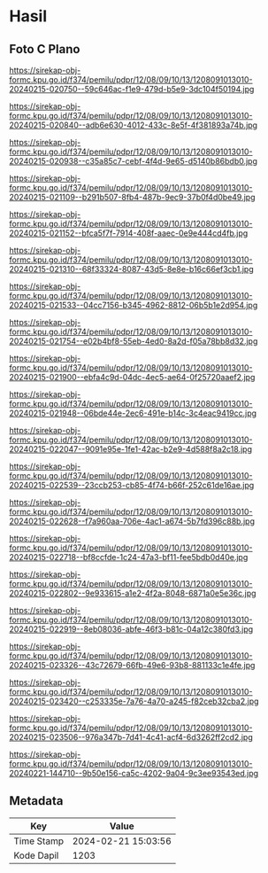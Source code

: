 # Hasil

## Foto C Plano

https://sirekap-obj-formc.kpu.go.id/f374/pemilu/pdpr/12/08/09/10/13/1208091013010-20240215-020750--59c646ac-f1e9-479d-b5e9-3dc104f50194.jpg

https://sirekap-obj-formc.kpu.go.id/f374/pemilu/pdpr/12/08/09/10/13/1208091013010-20240215-020840--adb6e630-4012-433c-8e5f-4f381893a74b.jpg

https://sirekap-obj-formc.kpu.go.id/f374/pemilu/pdpr/12/08/09/10/13/1208091013010-20240215-020938--c35a85c7-cebf-4f4d-9e65-d5140b86bdb0.jpg

https://sirekap-obj-formc.kpu.go.id/f374/pemilu/pdpr/12/08/09/10/13/1208091013010-20240215-021109--b291b507-8fb4-487b-9ec9-37b0f4d0be49.jpg

https://sirekap-obj-formc.kpu.go.id/f374/pemilu/pdpr/12/08/09/10/13/1208091013010-20240215-021152--bfca5f7f-7914-408f-aaec-0e9e444cd4fb.jpg

https://sirekap-obj-formc.kpu.go.id/f374/pemilu/pdpr/12/08/09/10/13/1208091013010-20240215-021310--68f33324-8087-43d5-8e8e-b16c66ef3cb1.jpg

https://sirekap-obj-formc.kpu.go.id/f374/pemilu/pdpr/12/08/09/10/13/1208091013010-20240215-021533--04cc7156-b345-4962-8812-06b5b1e2d954.jpg

https://sirekap-obj-formc.kpu.go.id/f374/pemilu/pdpr/12/08/09/10/13/1208091013010-20240215-021754--e02b4bf8-55eb-4ed0-8a2d-f05a78bb8d32.jpg

https://sirekap-obj-formc.kpu.go.id/f374/pemilu/pdpr/12/08/09/10/13/1208091013010-20240215-021900--ebfa4c9d-04dc-4ec5-ae64-0f25720aaef2.jpg

https://sirekap-obj-formc.kpu.go.id/f374/pemilu/pdpr/12/08/09/10/13/1208091013010-20240215-021948--06bde44e-2ec6-491e-b14c-3c4eac9419cc.jpg

https://sirekap-obj-formc.kpu.go.id/f374/pemilu/pdpr/12/08/09/10/13/1208091013010-20240215-022047--9091e95e-1fe1-42ac-b2e9-4d588f8a2c18.jpg

https://sirekap-obj-formc.kpu.go.id/f374/pemilu/pdpr/12/08/09/10/13/1208091013010-20240215-022539--23ccb253-cb85-4f74-b66f-252c61de16ae.jpg

https://sirekap-obj-formc.kpu.go.id/f374/pemilu/pdpr/12/08/09/10/13/1208091013010-20240215-022628--f7a960aa-706e-4ac1-a674-5b7fd396c88b.jpg

https://sirekap-obj-formc.kpu.go.id/f374/pemilu/pdpr/12/08/09/10/13/1208091013010-20240215-022718--bf8ccfde-1c24-47a3-bf11-fee5bdb0d40e.jpg

https://sirekap-obj-formc.kpu.go.id/f374/pemilu/pdpr/12/08/09/10/13/1208091013010-20240215-022802--9e933615-a1e2-4f2a-8048-6871a0e5e36c.jpg

https://sirekap-obj-formc.kpu.go.id/f374/pemilu/pdpr/12/08/09/10/13/1208091013010-20240215-022919--8eb08036-abfe-46f3-b81c-04a12c380fd3.jpg

https://sirekap-obj-formc.kpu.go.id/f374/pemilu/pdpr/12/08/09/10/13/1208091013010-20240215-023326--43c72679-66fb-49e6-93b8-881133c1e4fe.jpg

https://sirekap-obj-formc.kpu.go.id/f374/pemilu/pdpr/12/08/09/10/13/1208091013010-20240215-023420--c253335e-7a76-4a70-a245-f82ceb32cba2.jpg

https://sirekap-obj-formc.kpu.go.id/f374/pemilu/pdpr/12/08/09/10/13/1208091013010-20240215-023506--976a347b-7d41-4c41-acf4-6d3262ff2cd2.jpg

https://sirekap-obj-formc.kpu.go.id/f374/pemilu/pdpr/12/08/09/10/13/1208091013010-20240221-144710--9b50e156-ca5c-4202-9a04-9c3ee93543ed.jpg


## Metadata

| Key        | Value               |
| ---------- | ------------------- |
| Time Stamp | 2024-02-21 15:03:56 |
| Kode Dapil | 1203                |



